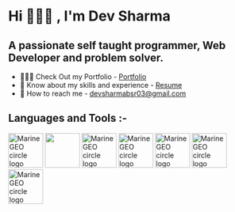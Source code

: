   # Hi 🙋🏻‍♂️ , I'm Dev Sharma

  ## A passionate self taught programmer, Web Developer and problem solver.

  * 👨🏻‍🎓 Check Out my Portfolio - [Portfolio](https://devportfolio-io.vercel.app/)
  * 📑 Know about my skills and experience - [Resume](https://drive.google.com/file/d/1_rqmdU05EmEnFI1XPcFDX49Kl8QakrdR/view?usp=sharing)
  * 📧 How to reach me - [devsharmabsr03@gmail.com](devsharmabsr03@gmail.com)

## Languages and Tools :-
<img src="https://github.com/devgithubsharma/Dev-Portfolio.io/assets/96568994/cd7d0286-3f8a-4f10-8ad9-8bc82a276f19" alt="MarineGEO circle logo" style="height: 70px; width:70px;"/>
<img src="https://github.com/devgithubsharma/Dev-Portfolio.io/assets/96568994/c7608f22-ebaf-4b1f-8c0a-9e2bc7bb802a" style="height: 70px; width:70px;"/>
<img src="https://github.com/devgithubsharma/Dev-Portfolio.io/assets/96568994/b198f1fc-154b-4ba7-aabe-d82be85f75de" alt="MarineGEO circle logo" style="height: 70px; width:70px;"/>
<img src="https://github.com/devgithubsharma/Dev-Portfolio.io/assets/96568994/77ecd003-c750-4c14-a208-8c3ec8541632" alt="MarineGEO circle logo" style="height: 70px; width:70px;"/>
<img src="https://github.com/devgithubsharma/Dev-Portfolio.io/assets/96568994/b2e08333-46cb-48ef-aa40-f99d39be22f0" alt="MarineGEO circle logo" style="height: 70px; width:70px;"/>
<img src="https://github.com/devgithubsharma/Dev-Portfolio.io/assets/96568994/5a8b0d81-98ea-4c8a-95e6-bca4f40e92c8" alt="MarineGEO circle logo" style="height: 70px; width:70px;"/>
<img src="https://thumbs.dreamstime.com/b/java-logo-vector-design-commercial-brand-trademark-118452997.jpg" alt="MarineGEO circle logo" style="height: 70px; width:70px;"/>




    
